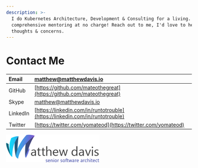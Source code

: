 ```yaml
---
description: >-
  I do Kubernetes Architecture, Development & Consulting for a living. I provide
  comprehensive mentoring at no charge! Reach out to me, I'd love to hear your
  thoughts & concerns.
---
```


# Contact Me

| Email | [matthew@matthewdavis.io](mailto:matthew@matthewdavis.io) |
| :--- | :--- |
| GitHub | [https://github.com/mateothegreat](https://github.com/mateothegreat) |
| Skype | [matthew@matthewdavis.io](skype:matthew@matthewdavis.io) |
| LinkedIn | [https://linkedin.com/in/runtotrouble](https://linkedin.com/in/runtotrouble) |
| Twitter | [https://twitter.com/yomateod](https://twitter.com/yomateod) |

![](../.gitbook/assets/title.png)



